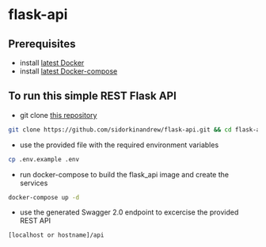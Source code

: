 # flask-api

## Prerequisites
- install [latest Docker](https://www.digitalocean.com/community/tutorials/how-to-install-and-use-docker-on-ubuntu-20-04)
- install [latest Docker-compose](https://www.digitalocean.com/community/tutorials/how-to-install-and-use-docker-compose-on-ubuntu-20-04)

## To run this simple REST Flask API
- git clone [this repository](https://github.com/sidorkinandrew/flask-api.git)

```bash
git clone https://github.com/sidorkinandrew/flask-api.git && cd flask-api
```

- use the provided file with the required environment variables

```bash
cp .env.example .env
```

- run docker-compose to build the flask_api image and create the services

```bash
docker-compose up -d
```

- use the generated Swagger 2.0 endpoint to excercise the provided REST API

```bash
[localhost or hostname]/api
```

